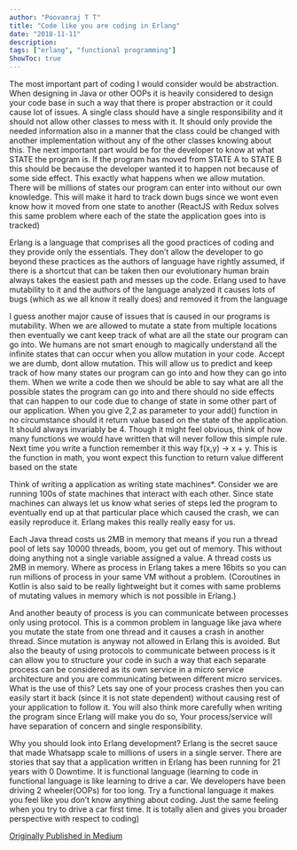 ```yaml
---
author: "Poovamraj T T"
title: "Code like you are coding in Erlang"
date: "2018-11-11"
description: 
tags: ["erlang", "functional programming"]
ShowToc: true
---
```

The most important part of coding I would consider would be abstraction. When designing in Java or other OOPs it is heavily considered to design your code base in such a way that there is proper abstraction or it could cause lot of issues. A single class should have a single responsibility and it should not allow other classes to mess with it. It should only provide the needed information also in a manner that the class could be changed with another implementation without any of the other classes knowing about this. The next important part would be for the developer to know at what STATE the program is. If the program has moved from STATE A to STATE B this should be because the developer wanted it to happen not because of some side effect. This exactly what happens when we allow mutation. There will be millions of states our program can enter into without our own knowledge. This will make it hard to track down bugs since we wont even know how it moved from one state to another (ReactJS with Redux solves this same problem where each of the state the application goes into is tracked)

Erlang is a language that comprises all the good practices of coding and they provide only the essentials. They don’t allow the developer to go beyond these practices as the authors of language have rightly assumed, if there is a shortcut that can be taken then our evolutionary human brain always takes the easiest path and messes up the code. Erlang used to have mutability to it and the authors of the language analyzed it causes lots of bugs (which as we all know it really does) and removed it from the language

I guess another major cause of issues that is caused in our programs is mutability. When we are allowed to mutate a state from multiple locations then eventually we cant keep track of what are all the state our program can go into. We humans are not smart enough to magically understand all the infinite states that can occur when you allow mutation in your code. Accept we are dumb, dont allow mutation. This will allow us to predict and keep track of how many states our program can go into and how they can go into them. When we write a code then we should be able to say what are all the possible states the program can go into and there should no side effects that can happen to our code due to change of state in some other part of our application. When you give 2,2 as parameter to your add() function in no circumstance should it return value based on the state of the application. It should always invariably be 4. Though it might feel obvious, think of how many functions we would have written that will never follow this simple rule. Next time you write a function remember it this way f(x,y) -> x + y. This is the function in math, you wont expect this function to return value different based on the state

Think of writing a application as writing state machines*. Consider we are running 100s of state machines that interact with each other. Since state machines can always let us know what series of steps led the program to eventually end up at that particular place which caused the crash, we can easily reproduce it. Erlang makes this really really easy for us.

Each Java thread costs us 2MB in memory that means if you run a thread pool of lets say 10000 threads, boom, you get out of memory. This without doing anything not a single variable assigned a value. A thread costs us 2MB in memory. Where as process in Erlang takes a mere 16bits so you can run millions of process in your same VM without a problem. (Coroutines in Kotlin is also said to be really lightweight but it comes with same problems of mutating values in memory which is not possible in Erlang.)

And another beauty of process is you can communicate between processes only using protocol. This is a common problem in language like java where you mutate the state from one thread and it causes a crash in another thread. Since mutation is anyway not allowed in Erlang this is avoided. But also the beauty of using protocols to communicate between process is it can allow you to structure your code in such a way that each separate process can be considered as its own service in a micro service architecture and you are communicating between different micro services. What is the use of this? Lets say one of your process crashes then you can easily start it back (since it is not state dependent) without causing rest of your application to follow it. You will also think more carefully when writing the program since Erlang will make you do so, Your process/service will have separation of concern and single responsibility.

Why you should look into Erlang development? Erlang is the secret sauce that made Whatsapp scale to millions of users in a single server. There are stories that say that a application written in Erlang has been running for 21 years with 0 Downtime. It is functional language (learning to code in functional language is like learning to drive a car. We developers have been driving 2 wheeler(OOPs) for too long. Try a functional language it makes you feel like you don’t know anything about coding. Just the same feeling when you try to drive a car first time. It is totally alien and gives you broader perspective with respect to coding)

[Originally Published in Medium](https://medium.com/@poovamraj/code-like-you-are-coding-in-erlang-3ac6a3352f57)